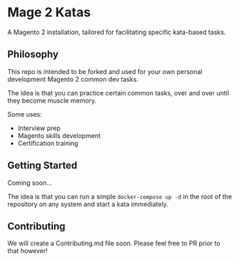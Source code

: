 # Mage 2 Katas

A Magento 2 installation, tailored for facilitating specific kata-based tasks.

## Philosophy

This repo is intended to be forked and used for your own personal development Magento 2 common dev tasks.

The idea is that you can practice certain common tasks, over and over until they become muscle memory.

Some uses:

- Interview prep
- Magento skills development
- Certification training

## Getting Started

Coming soon...

The idea is that you can run a simple `docker-compose up -d` in the root of the repository on any system and start a kata immediately.

## Contributing

We will create a Contributing.md file soon. Please feel free to PR prior to that however!


